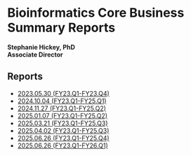 # Bioinformatics Core Business Summary Reports
**Stephanie Hickey, PhD**  
**Associate Director**  

## Reports

- [2023.05.30 (FY23.Q1-FY23.Q4)](https://msubioinformaticscore.github.io/business_summaries/html/20230530_client_summary.html)
- [2024.10.04 (FY23.Q1-FY25.Q1)](https://msubioinformaticscore.github.io/business_summaries/html/20241004_summary.html)
- [2024.11.27 (FY23.Q1-FY25.Q2)](https://msubioinformaticscore.github.io/business_summaries/html/20241127_summary.html)
- [2025.01.07 (FY23.Q1-FY25.Q2)](https://msubioinformaticscore.github.io/business_summaries/html/20250107_summary.html)
- [2025.03.21 (FY23.Q1-FY25.Q3)](https://msubioinformaticscore.github.io/business_summaries/html/20250321_summary.html)
- [2025.04.02 (FY23.Q1-FY25.Q3)](https://msubioinformaticscore.github.io/business_summaries/html/20250402_summary.html)
- [2025.06.26 (FY23.Q1-FY25.Q4)](https://msubioinformaticscore.github.io/business_summaries/html/20250626_summary.html)
- [2025.06.26 (FY23.Q1-FY26.Q1)](https://msubioinformaticscore.github.io/business_summaries/html/20250929_summary.html)



